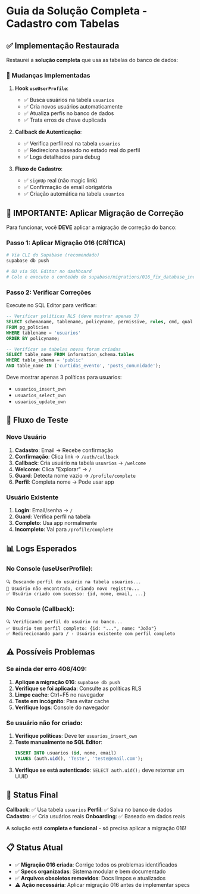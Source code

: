# Guia da Solução Completa - Cadastro com Tabelas

## ✅ Implementação Restaurada

Restaurei a **solução completa** que usa as tabelas do banco de dados:

### 🔧 Mudanças Implementadas

1. **Hook `useUserProfile`**:
   - ✅ Busca usuários na tabela `usuarios`
   - ✅ Cria novos usuários automaticamente
   - ✅ Atualiza perfis no banco de dados
   - ✅ Trata erros de chave duplicada

2. **Callback de Autenticação**:
   - ✅ Verifica perfil real na tabela `usuarios`
   - ✅ Redireciona baseado no estado real do perfil
   - ✅ Logs detalhados para debug

3. **Fluxo de Cadastro**:
   - ✅ `signUp` real (não magic link)
   - ✅ Confirmação de email obrigatória
   - ✅ Criação automática na tabela `usuarios`

## 🚨 IMPORTANTE: Aplicar Migração de Correção

Para funcionar, você **DEVE** aplicar a migração de correção do banco:

### Passo 1: Aplicar Migração 016 (CRÍTICA)
```bash
# Via CLI do Supabase (recomendado)
supabase db push

# OU via SQL Editor no dashboard
# Cole e execute o conteúdo de supabase/migrations/016_fix_database_inconsistencies.sql
```

### Passo 2: Verificar Correções
Execute no SQL Editor para verificar:
```sql
-- Verificar políticas RLS (deve mostrar apenas 3)
SELECT schemaname, tablename, policyname, permissive, roles, cmd, qual 
FROM pg_policies 
WHERE tablename = 'usuarios'
ORDER BY policyname;

-- Verificar se tabelas novas foram criadas
SELECT table_name FROM information_schema.tables 
WHERE table_schema = 'public' 
AND table_name IN ('curtidas_evento', 'posts_comunidade');
```

Deve mostrar apenas 3 políticas para usuarios:
- `usuarios_insert_own`
- `usuarios_select_own` 
- `usuarios_update_own`

## 🧪 Fluxo de Teste

### Novo Usuário
1. **Cadastro**: Email → Recebe confirmação
2. **Confirmação**: Clica link → `/auth/callback`
3. **Callback**: Cria usuário na tabela `usuarios` → `/welcome`
4. **Welcome**: Clica "Explorar" → `/`
5. **Guard**: Detecta nome vazio → `/profile/complete`
6. **Perfil**: Completa nome → Pode usar app

### Usuário Existente
1. **Login**: Email/senha → `/`
2. **Guard**: Verifica perfil na tabela
3. **Completo**: Usa app normalmente
4. **Incompleto**: Vai para `/profile/complete`

## 📊 Logs Esperados

### No Console (useUserProfile):
```
🔍 Buscando perfil do usuário na tabela usuarios...
📝 Usuário não encontrado, criando novo registro...
✅ Usuário criado com sucesso: {id, nome, email, ...}
```

### No Console (Callback):
```
🔍 Verificando perfil do usuário no banco...
✅ Usuário tem perfil completo: {id: "...", nome: "João"}
✅ Redirecionando para / - Usuário existente com perfil completo
```

## ⚠️ Possíveis Problemas

### Se ainda der erro 406/409:
1. **Aplique a migração 016**: `supabase db push`
2. **Verifique se foi aplicada**: Consulte as políticas RLS
3. **Limpe cache**: Ctrl+F5 no navegador
4. **Teste em incógnito**: Para evitar cache
5. **Verifique logs**: Console do navegador

### Se usuário não for criado:
1. **Verifique políticas**: Deve ter `usuarios_insert_own`
2. **Teste manualmente no SQL Editor**: 
   ```sql
   INSERT INTO usuarios (id, nome, email) 
   VALUES (auth.uid(), 'Teste', 'teste@email.com');
   ```
3. **Verifique se está autenticado**: `SELECT auth.uid();` deve retornar um UUID

## 🎯 Status Final

**Callback**: ✅ Usa tabela `usuarios`
**Perfil**: ✅ Salva no banco de dados  
**Cadastro**: ✅ Cria usuários reais
**Onboarding**: ✅ Baseado em dados reais

A solução está **completa e funcional** - só precisa aplicar a migração 016!

## 📋 Status Atual

- ✅ **Migração 016 criada**: Corrige todos os problemas identificados
- ✅ **Specs organizadas**: Sistema modular e bem documentado
- ✅ **Arquivos obsoletos removidos**: Docs limpos e atualizados
- ⚠️ **Ação necessária**: Aplicar migração 016 antes de implementar specs